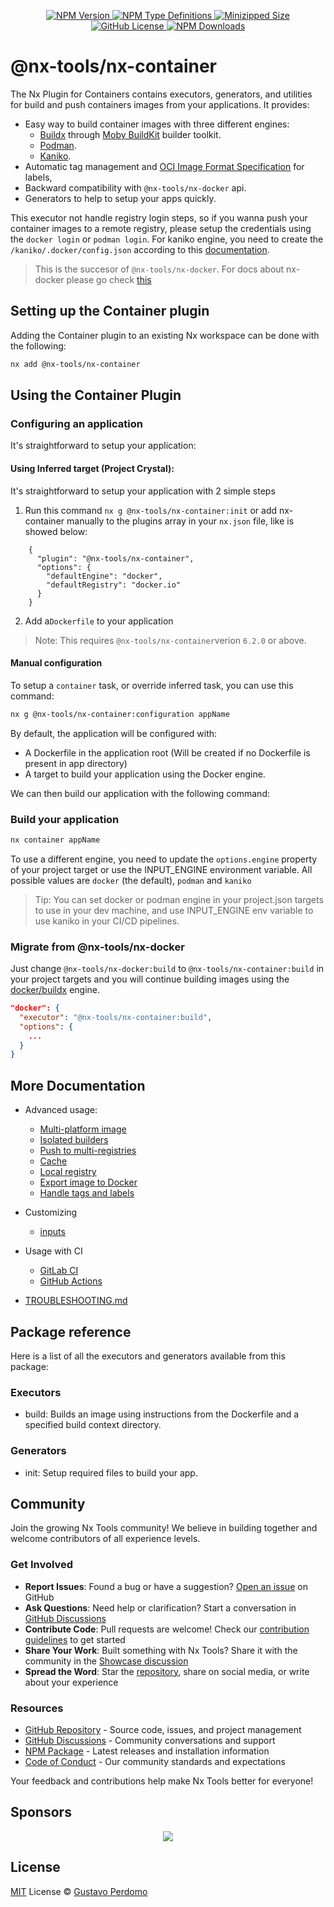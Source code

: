 <p align="center">
  <a href="https://www.npmjs.com/package/@nx-tools/nx-container">
    <img alt="NPM Version" src="https://img.shields.io/npm/v/@nx-tools/nx-container"/>
  </a>
  <a href="https://www.npmjs.com/package/@nx-tools/nx-container">
    <img alt="NPM Type Definitions" src="https://img.shields.io/npm/types/@nx-tools/nx-container"/>
  </a>
  <a href="https://bundlephobia.com/package/@nx-tools/nx-container">
    <img alt="Minizipped Size" src="https://img.shields.io/bundlephobia/minzip/@nx-tools/nx-container" />
  </a>
  <a href="https://github.com/gperdomor/nx-tools/blob/main/LICENSE">
    <img alt="GitHub License" src="https://img.shields.io/github/license/gperdomor/nx-tools"/>
  </a>
  <a href="https://www.npmjs.com/package/@nx-tools/nx-container">
    <img alt="NPM Downloads" src="https://img.shields.io/npm/dm/@nx-tools/nx-container"/>
  </a>
</p>

# @nx-tools/nx-container

The Nx Plugin for Containers contains executors, generators, and utilities for build and push containers images from your applications. It provides:

- Easy way to build container images with three different engines:
  - [Buildx](https://github.com/docker/buildx) through [Moby BuildKit](https://github.com/moby/buildkit) builder toolkit.
  - [Podman](https://docs.podman.io/en/latest/).
  - [Kaniko](https://github.com/GoogleContainerTools/kaniko).
- Automatic tag management and [OCI Image Format Specification](https://github.com/opencontainers/image-spec/blob/master/annotations.md) for labels,
- Backward compatibility with `@nx-tools/nx-docker` api.
- Generators to help to setup your apps quickly.

This executor not handle registry login steps, so if you wanna push your container images to a remote registry, please setup the credentials using the `docker login` or `podman login`. For kaniko engine, you need to create the `/kaniko/.docker/config.json` according to this [documentation](https://github.com/GoogleContainerTools/kaniko#pushing-to-docker-hub).

> This is the succesor of `@nx-tools/nx-docker`. For docs about nx-docker please go check [this](https://github.com/gperdomor/nx-tools/tree/nx-docker%403.0.5)

## Setting up the Container plugin

Adding the Container plugin to an existing Nx workspace can be done with the following:

```bash
nx add @nx-tools/nx-container
```

## Using the Container Plugin

### Configuring an application

It's straightforward to setup your application:

#### Using Inferred target (Project Crystal):

It's straightforward to setup your application with 2 simple steps

1. Run this command `nx g @nx-tools/nx-container:init` or add nx-container manually to the plugins array in your `nx.json` file, like is showed below:

```
    {
      "plugin": "@nx-tools/nx-container",
      "options": {
        "defaultEngine": "docker",
        "defaultRegistry": "docker.io"
      }
    }
```

2. Add a`Dockerfile` to your application

> Note: This requires `@nx-tools/nx-container`verion `6.2.0` or above.

#### Manual configuration

To setup a `container` task, or override inferred task, you can use this command:

```bash
nx g @nx-tools/nx-container:configuration appName
```

By default, the application will be configured with:

- A Dockerfile in the application root (Will be created if no Dockerfile is present in app directory)
- A target to build your application using the Docker engine.

We can then build our application with the following command:

### Build your application

```bash
nx container appName
```

To use a different engine, you need to update the `options.engine` property of your project target or use the INPUT_ENGINE environment variable. All possible values are `docker` (the default), `podman` and `kaniko`

> Tip: You can set docker or podman engine in your project.json targets to use in your dev machine, and use INPUT_ENGINE env variable to use kaniko in your CI/CD pipelines.

### Migrate from @nx-tools/nx-docker

Just change `@nx-tools/nx-docker:build` to `@nx-tools/nx-container:build` in your project targets and you will continue building images using the [docker/buildx](https://github.com/docker/buildx) engine.

```json
"docker": {
  "executor": "@nx-tools/nx-container:build",
  "options": {
    ...
  }
}
```

## More Documentation

- Advanced usage:

  - [Multi-platform image](https://github.com/gperdomor/nx-tools/blob/main/plugins/nx-container/docs/advanced/multi-platform.md)
  - [Isolated builders](https://github.com/gperdomor/nx-tools/blob/main/plugins/nx-container/docs/advanced/isolated-builders.md)
  - [Push to multi-registries](https://github.com/gperdomor/nx-tools/blob/main/plugins/nx-container/docs/advanced/push-multiple-registries.md)
  - [Cache](https://github.com/gperdomor/nx-tools/blob/main/plugins/nx-container/docs/advanced/cache.md)
  - [Local registry](https://github.com/gperdomor/nx-tools/blob/main/plugins/nx-container/docs/advanced/local-registry.md)
  - [Export image to Docker](https://github.com/gperdomor/nx-tools/blob/main/plugins/nx-container/docs/advanced/export-docker.md)
  - [Handle tags and labels](https://github.com/gperdomor/nx-tools/blob/main/plugins/nx-container/docs/advanced/tags-labels.md)

- Customizing

  - [inputs](https://github.com/gperdomor/nx-tools/blob/main/plugins/nx-container/docs/inputs.md)

- Usage with CI

  - [GitLab CI](https://github.com/gperdomor/nx-tools/blob/main/plugins/nx-container/docs/ci/gitlab-ci.md)
  - [GitHub Actions](https://github.com/gperdomor/nx-tools/blob/main/plugins/nx-container/docs/ci/github-actions.md)

- [TROUBLESHOOTING.md](https://github.com/gperdomor/nx-tools/blob/main/plugins/nx-container/TROUBLESHOOTING.md)

## Package reference

Here is a list of all the executors and generators available from this package:

### Executors

- build: Builds an image using instructions from the Dockerfile and a specified build context directory.

### Generators

- init: Setup required files to build your app.

## Community

Join the growing Nx Tools community! We believe in building together and welcome contributors of all experience levels.

### Get Involved

- **Report Issues**: Found a bug or have a suggestion? [Open an issue](https://github.com/gperdomor/nx-tools/issues/new/choose) on GitHub
- **Ask Questions**: Need help or clarification? Start a conversation in [GitHub Discussions](https://github.com/gperdomor/nx-tools/discussions)
- **Contribute Code**: Pull requests are welcome! Check our [contribution guidelines](https://github.com/gperdomor/nx-tools/blob/main/CONTRIBUTING.md) to get started
- **Share Your Work**: Built something with Nx Tools? Share it with the community in the [Showcase discussion](https://github.com/gperdomor/nx-tools/discussions/categories/show-and-tell)
- **Spread the Word**: Star the [repository](https://github.com/gperdomor/nx-tools), share on social media, or write about your experience

### Resources

- [GitHub Repository](https://github.com/gperdomor/nx-tools) - Source code, issues, and project management
- [GitHub Discussions](https://github.com/gperdomor/nx-tools/discussions) - Community conversations and support
- [NPM Package](https://www.npmjs.com/package/@nx-tools/nx-container) - Latest releases and installation information
  <!-- - [Documentation](https://nx-tools.vercel.app) - Comprehensive guides and API reference -->
- [Code of Conduct](https://github.com/gperdomor/nx-tools/blob/main/CODE_OF_CONDUCT.md) - Our community standards and expectations

Your feedback and contributions help make Nx Tools better for everyone!

## Sponsors

<p align="center">
  <a href="https://cdn.jsdelivr.net/gh/gperdomor/static/sponsors.svg">
    <img src='https://cdn.jsdelivr.net/gh/gperdomor/static/sponsors.svg'/>
  </a>
</p>

## License

[MIT](https://github.com/gperdomor/nx-tools/blob/main/LICENSE) License © [Gustavo Perdomo](https://github.com/gperdomor)
